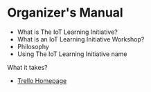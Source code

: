 Organizer's Manual
==

- What is The IoT Learning Initiative?
- What is an IoT Learning Initiative Workshop?
- Philosophy
- Using The IoT Learning Initiative name

What it takes?

- [Trello Homepage](https://trello.com/)





